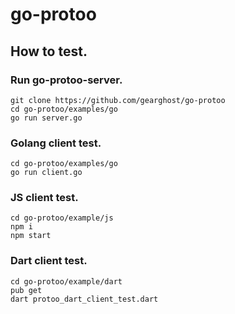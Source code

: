 # go-protoo

## How to test.
### Run go-protoo-server.
```
git clone https://github.com/gearghost/go-protoo
cd go-protoo/examples/go
go run server.go
```
### Golang client test.
```
cd go-protoo/examples/go
go run client.go
```
### JS client test.
```
cd go-protoo/example/js
npm i
npm start
```
### Dart client test.
```
cd go-protoo/example/dart
pub get
dart protoo_dart_client_test.dart
